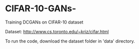 # CIFAR-10-GANs-
Training DCGANs on CIFAR-10 dataset

Dataset:
http://www.cs.toronto.edu/~kriz/cifar.html

To run the code, download the dataset folder in 'data' directory.
